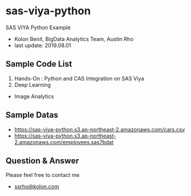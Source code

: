 
# sas-viya-python
SAS VIYA Python Example
- Kolon Benit, BigData Analytics Team, Austin Rho
- last update: 2019.08.01 

## Sample Code List
1. Hands-On : Python and CAS Integration on SAS Viya
2. Deep Learning
- Image Analytics

## Sample Datas
- https://sas-viya-python.s3.ap-northeast-2.amazonaws.com/cars.csv
- https://sas-viya-python.s3.ap-northeast-2.amazonaws.com/employees.sas7bdat

## Question & Answer
Please feel free to contact me 
- ssrho@kolon.com


